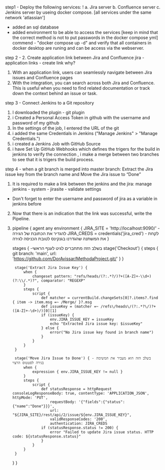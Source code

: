 step1 - Deploy the following services: ! 
a. Jira server
b. Confluence server
c. Jenkins server 
by useing docker compose. [all services under the same network 'atlassian']
* added an sql database
* added environment to be able to access the services [keep in mind that the correct method is not to put passwords in the docker compose yml]
commend - "docker compose up -d" and verify that all containers in docker desktop are runing and can be access via the webserver. 

step 2 - 2. Create application link between Jira and Confluence
 jira - application links - create link 
 why? 
 1. With an application link, users can seamlessly navigate between Jira issues and Confluence pages
 2. With the integration, you can search across both Jira and Confluence. This is useful when you need to find related documentation or track down the context behind an issue or task.

step 3 - Connect Jenkins to a Git repository 
1. I downloaded the plugin - git plugin
2. i Created a Personal Access Token in github with the username and password of my github
2. In the settings of the job, I entered the URL of the git
3. i added the same Credentials in Jenkins ("Manage Jenkins" > "Manage Credentials.")
4. i created a Jenkins Job with GitHub Source
5. i have Set Up GitHub Webhooks which defines the trigers for the build in jenkins
to verify the connection , i make a merge between two branches to see that it is trigers the build process. 

step 4 - when a git branch is merged into master branch: Extract the Jira issue key from the branch name and Move the Jira issue to “Done”
1. It is required to make a link between the jenkins and the jira: manage jenkins - system - jirasite - validate settings 
* Don't forget to enter the username and password of jira as a variable in jenkins before
2. Now that there is an indication that the link was successful, write the Pipeline.
3. pipeline {
    agent any
    environment {
        JIRA_SITE = 'http://localhost:9090/' - להגדיר את הכתובת של הגירה
        JIRA_CREDS = credentials('jira_cred') - לקחת את המשתנה שהגדרנו בגנקינס לטובת הכניסה לגירה
    }

    stages { -בשלב הזה מתחברים לגיט לענף הראשי
        stage('Checkout') {
            steps {
                git branch: 'main', url: 'https://github.com/DorAvissar/MethodaProject.git/'
            }
        }

        stage('Extract Jira Issue Key') {
            when {
                changeset pattern: "refs/heads/(?:.*?/)?+([A-Z]+-\\d+)(?:\\/.*)?", comparator: "REGEXP"
            }
            steps {
                script {
                    def matcher = currentBuild.changeSets[0]?.items?.find { item -> item.msg =~ /Merge/ }?.msg
                    def issueKey = (matcher =~ /refs\/heads\/(?:.*?\/)?+([A-Z]+-\d+)/)[0][1]
                    if (issueKey) {
                        env.JIRA_ISSUE_KEY = issueKey
                        echo "Extracted Jira issue key: $issueKey"
                    } else {
                        error("No Jira issue key found in branch name")
                    }
                }
            }
        }

        stage('Move Jira Issue to Done') { - בשלב הזה הוא מעביר את המשימה בגירה לסטטוס הרצוי
            when {
                expression { env.JIRA_ISSUE_KEY != null }
            }
            steps {
                script {
                    def statusResponse = httpRequest consoleLogResponseBody: true, contentType: 'APPLICATION_JSON', httpMode: 'PUT',
                        requestBody: '{"fields":{"status":{"name":"Done"}}}',
                        url: "${JIRA_SITE}/rest/api/2/issue/${env.JIRA_ISSUE_KEY}",
                        validResponseCodes: '200',
                        authentication: JIRA_CREDS
                    if (statusResponse.status != 200) {
                        error "Failed to update Jira issue status. HTTP code: ${statusResponse.status}"
                    }
                }
            }
        }
    }
}
